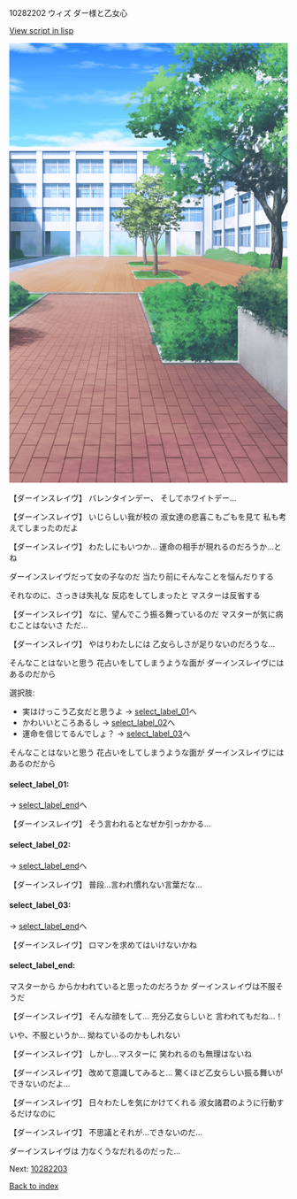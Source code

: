 10282202 ウィズ ダー様と乙女心

[View script in lisp](../scripts/10282202.txt)

![courtyard.png](../images/backgrounds/courtyard.png)

【ダーインスレイヴ】
バレンタインデー、
そしてホワイトデー…

【ダーインスレイヴ】
いじらしい我が校の
淑女達の悲喜こもごもを見て
私も考えてしまったのだよ

【ダーインスレイヴ】
わたしにもいつか…
運命の相手が現れるのだろうか…とね

ダーインスレイヴだって女の子なのだ
当たり前にそんなことを悩んだりする

それなのに、さっきは失礼な
反応をしてしまったと
マスターは反省する

【ダーインスレイヴ】
なに、望んでこう振る舞っているのだ
マスターが気に病むことはないさ
ただ…

【ダーインスレイヴ】
やはりわたしには
乙女らしさが足りないのだろうな…

そんなことはないと思う
花占いをしてしまうような面が
ダーインスレイヴにはあるのだから

選択肢:
- 実はけっこう乙女だと思うよ → [select_label_01](#select_label_01)へ
- かわいいところあるし → [select_label_02](#select_label_02)へ
- 運命を信じてるんでしょ？ → [select_label_03](#select_label_03)へ

そんなことはないと思う
花占いをしてしまうような面が
ダーインスレイヴにはあるのだから

#### select_label_01:
 → [select_label_end](#select_label_end)へ

【ダーインスレイヴ】
そう言われるとなぜか引っかかる…

#### select_label_02:
 → [select_label_end](#select_label_end)へ

【ダーインスレイヴ】
普段…言われ慣れない言葉だな…

#### select_label_03:
 → [select_label_end](#select_label_end)へ

【ダーインスレイヴ】
ロマンを求めてはいけないかね

#### select_label_end:

マスターから
からかわれていると思ったのだろうか
ダーインスレイヴは不服そうだ

【ダーインスレイヴ】
そんな顔をして…
充分乙女らしいと
言われてもだね…！

いや、不服というか…
拗ねているのかもしれない

【ダーインスレイヴ】
しかし…マスターに
笑われるのも無理はないね

【ダーインスレイヴ】
改めて意識してみると…
驚くほど乙女らしい振る舞いが
できないのだよ…

【ダーインスレイヴ】
日々わたしを気にかけてくれる
淑女諸君のように行動するだけなのに

【ダーインスレイヴ】
不思議とそれが…できないのだ…

ダーインスレイヴは
力なくうなだれるのだった…


Next: [10282203](10282203.md)

[Back to index](index.md)
